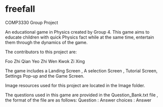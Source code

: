 # freefall
COMP3330 Group Project

An educational game in Physics created by Group 4. This game aims to educate children with quick Physics fact while at the same time, entertain them through the dynamics of the game.

The contributors to this project are:

Foo Zhi Qian
Yeo Zhi Wen
Kwok Zi Xing

The game includes a Landing Screen , A selection Screen , Tutorial Screen, Settings Pop-up and the Game Screen.

Image resources used for this project are located in the Image folder.

The questions used in this game are provided in the Question_Bank.txt file , the format of the file are as follows:
Question : Answer choices : Answer


